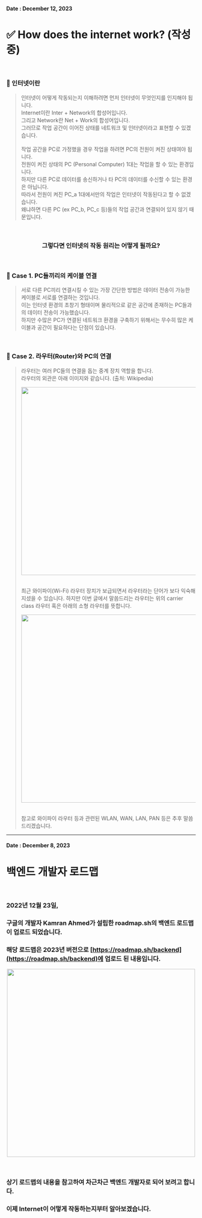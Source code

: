 <!-- 작성일자 -->
<!-- 제목 -->
<!-- 내용 -->

<!-- 작성일자 -->
#### Date : December 12, 2023

<!-- 제목 -->
✅ How does the internet work? (작성중)
===
<br/>

<!-- 내용 -->
### 📌 인터넷이란
> 인터넷이 어떻게 작동되는지 이해하려면 먼저 인터넷이 무엇인지를 인지해야 됩니다.  
> Internet이란 Inter + Network의 합성어입니다.  
> 그리고 Network란 Net + Work의 합성어입니다.  
> 그러므로 작업 공간이 이어진 상태를 네트워크 및 인터넷이라고 표현할 수 있겠습니다.  
> <br/>
> 작업 공간을 PC로 가정했을 경우 작업을 하려면 PC의 전원이 켜진 상태여야 됩니다.  
> 전원이 켜진 상태의 PC (Personal Computer) 1대는 작업을 할 수 있는 환경입니다.  
> 하지만 다른 PC로 데이터를 송신하거나 타 PC의 데이터를 수신할 수 있는 환경은 아닙니다.  
> 따라서 전원이 켜진 PC_a 1대에서만의 작업은 인터넷이 작동된다고 할 수 없겠습니다.  
> 왜냐하면 다른 PC (ex PC_b, PC_c 등)들의 작업 공간과 연결되어 있지 않기 때문입니다.  

<br/>

### <p align = "center">그렇다면 인터넷의 작동 원리는 어떻게 될까요?</p>

<br/>

### 📌 Case 1. PC들끼리의 케이블 연결
> 서로 다른 PC끼리 연결시킬 수 있는 가장 간단한 방법은 데이터 전송이 가능한 케이블로 서로를 연결하는 것입니다.  
> 이는 인터넷 환경의 초창기 형태이며 물리적으로 같은 공간에 존재하는 PC들과의 데이터 전송이 가능했습니다.  
> 하지만 수많은 PC가 연결된 네트워크 환경을 구축하기 위해서는 무수히 많은 케이블과 공간이 필요하다는 단점이 있습니다.
<br/>

### 📌 Case 2. 라우터(Router)와 PC의 연결
> 라우터는 여러 PC들의 연결을 돕는 중계 장치 역할을 합니다.  
> 라우터의 외관은 아래 이미지와 같습니다. (출처: Wikipedia)
> 
> <p align = "center"><img src = "https://github.com/Kim-src/Backend/assets/150884526/15922c12-323b-4df3-8cc9-d22a3d0e3817" width = "500px"></p>
> <br/>
> 최근 와이파이(Wi-Fi) 라우터 장치가 보급되면서 라우터라는 단어가 보다 익숙해지셨을 수 있습니다.  
> 하지만 이번 글에서 말씀드리는 라우터는 위의 carrier class 라우터 혹은 아래의 소형 라우터를 뜻합니다.  
> 
> <p align = "center"><img src = "https://github.com/Kim-src/Backend/assets/150884526/57d4cff7-e129-485f-afea-1dcbd3503ad7" width = "500px"></p>
> <br/>
> 참고로 와이파이 라우터 등과 관련된 WLAN, WAN, LAN, PAN 등은 추후 말씀드리겠습니다.





***

<!-- 작성일자 -->
#### Date : December 8, 2023

<!-- 제목 -->
백엔드 개발자 로드맵
===
<br/>

<!-- 내용 -->
### 2022년 12월 23일,
### 구글의 개발자 Kamran Ahmed가 설립한 roadmap.sh의 백엔드 로드맵이 업로드 되었습니다.
### 해당 로드맵은 2023년 버전으로 [https://roadmap.sh/backend](https://roadmap.sh/backend)에 업로드 된 내용입니다.

<p align = "center"><img src = "https://github.com/Kim-src/Kimsrc/assets/150884526/950b4ac0-eb19-4ce5-9a22-47e978254f94" width = "500px"></p>
<br/>

### 상기 로드맵의 내용을 참고하여 차근차근 백엔드 개발자로 되어 보려고 합니다.
### 이제 **Internet**이 어떻게 작동하는지부터 알아보겠습니다.


